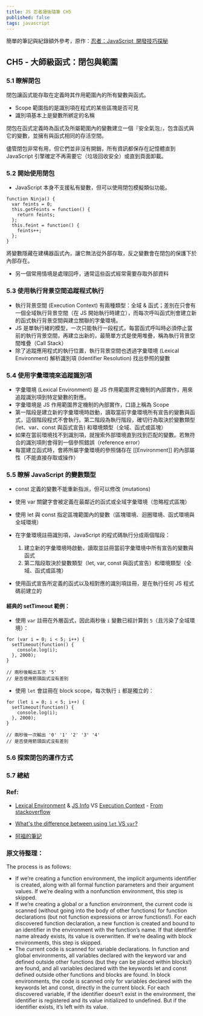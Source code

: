 ```yaml
---
title: JS 忍者讀後隨筆 CH5
published: false
tags: javascript
---
```


簡單的筆記與紀錄額外參考，原作：<a href="https://www.books.com.tw/products/0010701459" target="_blank">忍者：JavaScript  開發技巧探秘</a>

## CH5 - 大師級函式：閉包與範圍

### 5.1 瞭解閉包

閉包讓函式能存取在定義時其作用範圍內的所有變數與函式。

- Scope 範圍指的是識別項在程式的某些區塊是否可見
- 識別項基本上是變數所綁定的名稱

閉包在函式定義時為函式及所屬範圍內的變數建立一個『安全氣泡』，包含函式與它的變數，並擁有與函式相同的存活空間。

儘管閉包非常有用，但它們並非沒有開銷，所有資訊都保存在記憶體直到 JavaScript 引擎確定不再需要它（垃圾回收安全）或直到頁面卸載。

### 5.2 開始使用閉包

- JavaScript 本身不支援私有變數，但可以使用閉包模擬類似功能。

```JS
function Ninja() {
  var feints = 0;
  this.getFeints = function() {
    return feints;
  };
  this.feint = function() {
    feints++;
  };
}
```

將變數隱藏在建構器函式內，讓它無法從外部存取，反之變數會在閉包的保護下於內部存在。

- 另一個常用情境是處理回呼，通常這些函式經常需要存取外部資料

### 5.3 使用執行背景空間追蹤程式執行

- 執行背景空間 (Execution Context) 有兩種類型：全域 & 函式；差別在只會有一個全域執行背景空間（在 JS 開始執行時建立），而每次呼叫函式則會建立新的函式執行背景空間與建立關聯的字彙環境。
- JS 是單執行緒的模型，一次只能執行一段程式，每當函式呼叫時必須停止當前的執行背景空間，再建立出新的，最簡單方式是使用堆疊，稱為執行背景空間堆疊（Call Stack）
- 除了追蹤應用程式的執行位置，執行背景空間也透過字彙環境 (Lexical Environment) 解析識別項 (Identifier Resolution) 找出參照的變數

### 5.4 使用字彙環境來追蹤識別項

- 字彙環境 (Lexical Environment) 是 JS 作用範圍界定機制的內部實作，用來追蹤識別項到特定變數的對應。
- 字彙環境是 JS 作用範圍界定機制的內部實作，口語上稱為 Scope
- 第一階段是建立新的字彙環境時啟動，讀取當前字彙環境所有宣告的變數與函式，這個階段程式不會執行。第二階段為執行階段，確切行為取決於變數類型 (let、var、const 與函式宣告) 和環境類型（全域、函式或區塊）
- 如果在當前環境找不到識別項，就搜索外部環境直到找到匹配的變數。若無符合的識別項則會得到一個參照錯誤（reference error）
- 每當建立函式時，會將所屬字彙環境的參照儲存在 [[Environment]] 的內部屬性（不能直接存取或操作）

### 5.5 瞭解 JavaScript 的變數類型

- const 定義的變數不能重新指派，但可以修改 (mutations)
- 使用 var 關鍵字會被定義在最鄰近的函式或全域字彙環境（忽略程式區塊）
- 使用 let 與 const 指定區塊範圍內的變數（區塊環境、迴圈環境、函式環境與全域環境）
- 在字彙環境註冊識別項，JavaScript 的程式碼執行分成兩個階段：

  1. 建立新的字彙環境時啟動，讀取並註冊當前字彙環境中所有宣告的變數與函式
  2. 第二階段取決於變數類型（let, var, const 與函式宣告）和環境類型（全域、函式或區塊）

- 使用函式宣告所定義的函式以及相對應的識別項註冊，是在執行任何 JS 程式碼前建立的

#### 經典的 setTimeout 範例：

- 使用 `var` 註冊在外層函式，因此兩秒後 `i` 變數已經計算到 `5`（且污染了全域環境）：

```JS
for (var i = 0; i < 5; i++) {
  setTimeout(function() {
    console.log(i);
  }, 2000);
}

// 兩秒後輸出五次 '5'
// 是否使用箭頭函式沒有差別
```

- 使用 `let` 會註冊在 block scope，每次執行 `i` 都是獨立的：

```JS
for (let i = 0; i < 5; i++) {
  setTimeout(function() {
    console.log(i);
  }, 2000);
}

// 兩秒後一次輸出 '0' '1' '2' '3' '4'
// 是否使用箭頭函式沒有差別
```

### 5.6 探索閉包的運作方式

### 5.7 總結

### Ref:

- [Lexical Environment](http://www.ecma-international.org/ecma-262/6.0/#sec-lexical-environments) & [JS Info](https://zh.javascript.info/closure#ci-fa-huan-jing) VS [Execution Context](http://www.ecma-international.org/ecma-262/6.0/#sec-execution-contexts) - [From stackoverflow](https://stackoverflow.com/questions/12599965/lexical-environment-and-function-scope)

- [What's the difference between using `let` VS `var`?](https://stackoverflow.com/questions/762011/whats-the-difference-between-using-let-and-var)

- [阿福的筆記](https://www.notion.so/scope-60c1517a823e4200a50b255fbc4c005d)

### 原文待整理：

The process is as follows:

- If we’re creating a function environment, the implicit arguments identifier is created, along with all formal function parameters and their argument values. If we’re dealing with a nonfunction environment, this step is skipped.
- If we’re creating a global or a function environment, the current code is scanned (without going into the body of other functions) for function declarations (but not function expressions or arrow functions!). For each discovered function declaration, a new function is created and bound to an identifier in the environment with the function’s name. If that identifier name already exists, its value is overwritten. If we’re dealing with block environments, this step is skipped.
- The current code is scanned for variable declarations. In function and global environments, all variables declared with the keyword var and defined outside other functions (but they can be placed within blocks!) are found, and all variables declared with the keywords let and const defined outside other functions and blocks are found. In block environments, the code is scanned only for variables declared with the keywords let and const, directly in the current block. For each discovered variable, if the identifier doesn’t exist in the environment, the identifier is registered and its value initialized to undefined. But if the identifier exists, it’s left with its value.
